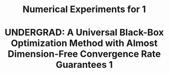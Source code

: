 <center> <h1> Numerical Experiments for  1</h1> </center>
<center> <h1> UNDERGRAD: A Universal Black-Box Optimization Method with Almost Dimension-Free Convergence Rate Guarantees  1</h1> </center>
